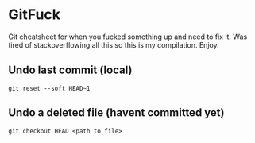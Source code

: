 # GitFuck
Git cheatsheet for when you fucked something up and need to fix it. Was tired of stackoverflowing all this so this is my compilation. Enjoy.

## Undo last commit (local)
```git reset --soft HEAD~1```

## Undo a deleted file (havent committed yet)
```git checkout HEAD <path to file>```
